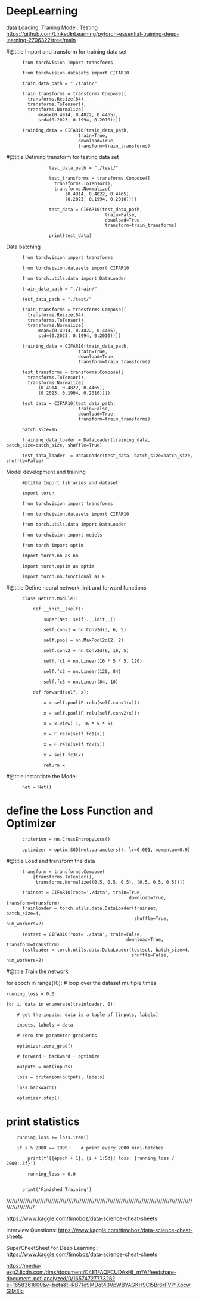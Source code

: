 # DeepLearning

data Loading, Traning Model, Testing
https://github.com/LinkedInLearning/pytorch-essential-training-deep-learning-2706322/tree/main

#@title Import and transform for training data set

          from torchvision import transforms
          
          from torchvision.datasets import CIFAR10
          
          train_data_path = "./train/"
          
          train_transforms = transforms.Compose([
            transforms.Resize(64),
            transforms.ToTensor(),
            transforms.Normalize(
                mean=(0.4914, 0.4822, 0.4465),
                std=(0.2023, 0.1994, 0.2010))])
          
          training_data = CIFAR10(train_data_path,
                               train=True,
                               download=True,
                               transform=train_transforms)

                     

#@title Defining transform for testing data set

                    test_data_path = "./test/"
                    
                    test_transforms = transforms.Compose([
                      transforms.ToTensor(),
                      transforms.Normalize(
                          (0.4914, 0.4822, 0.4465),
                          (0.2023, 0.1994, 0.2010))])
                    
                    test_data = CIFAR10(test_data_path,
                                         train=False,
                                         download=True,
                                         transform=train_transforms)
                    
                    print(test_data)



Data batching

          from torchvision import transforms
          
          from torchvision.datasets import CIFAR10
          
          from torch.utils.data import DataLoader

          train_data_path = "./train/"
          
          test_data_path = "./test/"

          train_transforms = transforms.Compose([
            transforms.Resize(64),
            transforms.ToTensor(),
            transforms.Normalize(
                mean=(0.4914, 0.4822, 0.4465),
                std=(0.2023, 0.1994, 0.2010))])
          
          training_data = CIFAR10(train_data_path,
                               train=True,
                               download=True,
                               transform=train_transforms)
          
          test_transforms = transforms.Compose([
            transforms.ToTensor(),
            transforms.Normalize(
                (0.4914, 0.4822, 0.4465),
                (0.2023, 0.1994, 0.2010))])
          
          test_data = CIFAR10(test_data_path,
                               train=False,
                               download=True,
                               transform=train_transforms)
          
          batch_size=16
          
          training_data_loader = DataLoader(training_data, batch_size=batch_size, shuffle=True)
          
          test_data_loader  = DataLoader(test_data, batch_size=batch_size, shuffle=False)



Model development and training

          #@title Import libraries and dataset
          
          import torch
          
          from torchvision import transforms
          
          from torchvision.datasets import CIFAR10
          
          from torch.utils.data import DataLoader
          
          from torchvision import models
          
          from torch import optim
          
          import torch.nn as nn
          
          import torch.optim as optim
          
          import torch.nn.functional as F



#@title Define neural network, __init__ and forward functions

          class Net(nn.Module):
          
              def __init__(self):
              
                  super(Net, self).__init__()
                  
                  self.conv1 = nn.Conv2d(3, 6, 5)
                  
                  self.pool = nn.MaxPool2d(2, 2)
                  
                  self.conv2 = nn.Conv2d(6, 16, 5)
                  
                  self.fc1 = nn.Linear(16 * 5 * 5, 120)
                  
                  self.fc2 = nn.Linear(120, 84)
                  
                  self.fc3 = nn.Linear(84, 10)
          
              def forward(self, x):
              
                  x = self.pool(F.relu(self.conv1(x)))
                  
                  x = self.pool(F.relu(self.conv2(x)))
                  
                  x = x.view(-1, 16 * 5 * 5)
                  
                  x = F.relu(self.fc1(x))
                  
                  x = F.relu(self.fc2(x))
                  
                  x = self.fc3(x)
                  
                  return x
                  
#@title Instantiate the Model

          net = Net()

# define the Loss Function and Optimizer

          criterion = nn.CrossEntropyLoss()
          
          optimizer = optim.SGD(net.parameters(), lr=0.001, momentum=0.9)
     

#@title Load and transform the data

          transform = transforms.Compose(
              [transforms.ToTensor(),
               transforms.Normalize((0.5, 0.5, 0.5), (0.5, 0.5, 0.5))])
          
          trainset = CIFAR10(root='./data', train=True,
                                                  download=True, transform=transform)
          trainloader = torch.utils.data.DataLoader(trainset, batch_size=4,
                                                    shuffle=True, num_workers=2)
          
          testset = CIFAR10(root='./data', train=False,
                                                 download=True, transform=transform)
          testloader = torch.utils.data.DataLoader(testset, batch_size=4,
                                                   shuffle=False, num_workers=2)
     

#@title Train the network

for epoch in range(10):  # loop over the dataset multiple times

    running_loss = 0.0
    
    for i, data in enumerate(trainloader, 0):
    
        # get the inputs; data is a tuple of [inputs, labels]
        
        inputs, labels = data

        # zero the parameter gradients
        
        optimizer.zero_grad()

        # forward + backward + optimize
        
        outputs = net(inputs)
        
        loss = criterion(outputs, labels)
        
        loss.backward()
        
        optimizer.step()
        

# print statistics

        running_loss += loss.item()
        
        if i % 2000 == 1999:    # print every 2000 mini-batches
        
            print(f'[{epoch + 1}, {i + 1:5d}] loss: {running_loss / 2000:.3f}')
            
            running_loss = 0.0
            

          print('Finished Training')     


//////////////////////////////////////////////////////////////////////////////////////////////////////////////////


https://www.kaggle.com/timoboz/data-science-cheat-sheets


Interview Questions: https://www.kaggle.com/timoboz/data-science-cheat-sheets

SuperCheetSheet for Deep Learning : https://www.kaggle.com/timoboz/data-science-cheat-sheets


https://media-exp2.licdn.com/dms/document/C4E1FAQFCUDAxHf_mYA/feedshare-document-pdf-analyzed/0/1657472777326?e=1658361600&v=beta&t=RB71o9MDqt43VpWBYAGKH9Cl5Br6rFVP1XocwGlM3Ic
